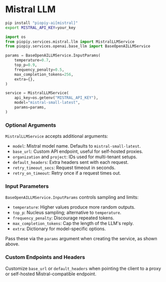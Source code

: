 # Mistral LLM

```bash
pip install "piopiy-ai[mistral]"
export MISTRAL_API_KEY=your_key
```

```python
import os
from piopiy.services.mistral.llm import MistralLLMService
from piopiy.services.openai.base_llm import BaseOpenAILLMService

params = BaseOpenAILLMService.InputParams(
    temperature=0.7,
    top_p=0.9,
    frequency_penalty=0.5,
    max_completion_tokens=256,
    extra={},
)

service = MistralLLMService(
    api_key=os.getenv("MISTRAL_API_KEY"),
    model="mistral-small-latest",
    params=params,
)
```

### Optional Arguments

`MistralLLMService` accepts additional arguments:

- `model`: Mistral model name. Defaults to `mistral-small-latest`.
- `base_url`: Custom API endpoint, useful for self-hosted proxies.
- `organization` and `project`: IDs used for multi-tenant setups.
- `default_headers`: Extra headers sent with each request.
- `retry_timeout_secs`: Request timeout in seconds.
- `retry_on_timeout`: Retry once if a request times out.

### Input Parameters

`BaseOpenAILLMService.InputParams` controls sampling and limits:

- `temperature`: Higher values produce more random outputs.
- `top_p`: Nucleus sampling; alternative to `temperature`.
- `frequency_penalty`: Discourage repeated tokens.
- `max_completion_tokens`: Cap the length of the LLM's reply.
- `extra`: Dictionary for model-specific options.

Pass these via the `params` argument when creating the service, as shown above.

### Custom Endpoints and Headers

Customize `base_url` or `default_headers` when pointing the client to a proxy or self-hosted Mistral-compatible endpoint.
